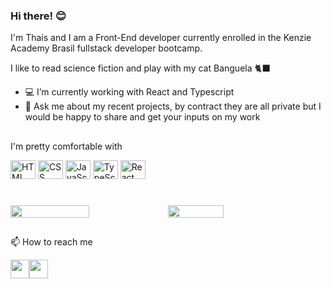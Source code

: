 ### Hi there! 😊

I'm Thaís and I am a Front-End developer currently enrolled in the Kenzie Academy Brasil fullstack developer bootcamp. 

I like to read science fiction and play with my cat Banguela 🐈‍⬛


- 💻 I’m currently working with React and Typescript
- 💬 Ask me about my recent projects, by contract they are all private but I would be happy to share and get your inputs on my work


##
I'm pretty comfortable with

<div>

  <img height="30" width="40" title="HTML" src="https://cdn.jsdelivr.net/gh/devicons/devicon/icons/html5/html5-original.svg" /> 
  <img height="30" width="40" title="CSS" src="https://cdn.jsdelivr.net/gh/devicons/devicon/icons/css3/css3-original.svg" />        
  <img height="30" width="40" title="JavaScript" src="https://cdn.jsdelivr.net/gh/devicons/devicon/icons/javascript/javascript-original.svg" />
  <img height="30" width="40" title="TypeScript" src="https://cdn.jsdelivr.net/gh/devicons/devicon/icons/typescript/typescript-original.svg" />
  <img height="30" width="40" title="React" src="https://cdn.jsdelivr.net/gh/devicons/devicon/icons/react/react-original.svg" />             

</div>

#
<div style="display: flex; flex-direction: row;">
<img width="50%" src="https://github-readme-stats.vercel.app/api?username=thaisalesz&count_private=true&theme=cobalt&show_icons=true">
<img width="42%"  src="https://github-readme-stats.vercel.app/api/top-langs/?username=thaisalesz&layout=compact&theme=cobalt">
</div>


          
##

📫 How to reach me
<div style="display:flex; flex-direction:row;">
  <a href="https://www.linkedin.com/in/thaisalesz/"> <img height="30" src="https://img.shields.io/badge/LinkedIn-0077B5?style=for-the-badge&logo=linkedin&logoColor=white"></a>
  <a href="mailto:thais-sales@live.com"> <img height="30" src="https://img.shields.io/badge/%E2%9C%89%EF%B8%8F-Email-blue"> </a>
</div>


<!--
**thaisalesz/thaisalesz** is a ✨ _special_ ✨ repository because its `README.md` (this file) appears on your GitHub profile.

Here are some ideas to get you started:

- 🔭 I’m currently working on ...
x
- 👯 I’m looking to collaborate on ...
- 🤔 I’m looking for help with ...

- : ...
- 😄 Pronouns: ...

<a href=""> <img src="https://img.shields.io/badge/Discord-7289DA?style=for-the-badge&logo=discord&logoColor=white">
</a>
<a mailto:thais-sales@live.com> <img src="https://img.shields.io/badge/LinkedIn-0077B5?style=for-the-badge&logo=linkedin&logoColor=white">
</a>
-->
